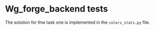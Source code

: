 # Wg_forge_backend tests
The solution for thw task one is implemented in the `colors_stats.py` file.
